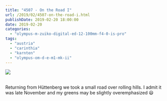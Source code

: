 ```yaml
---
title: "4507 - On the Road I"
url: /2019/02/4507-on-the-road-i.html
publishDate: 2019-02-20 18:00:00
date: 2019-02-20
categories: 
  - "olympus-m-zuiko-digital-ed-12-100mm-f4-0-is-pro"
tags: 
  - "austria"
  - "carinthia"
  - "karnten"
  - "olympus-om-d-e-m1-mk-ii"
---
```

<div class="container">
<div class="center"><a target="_blank" href="https://d25zfm9zpd7gm5.cloudfront.net/1200x1200/2017/20171124_161956_lr.jpg"><img class="webfeedsFeaturedVisual" src="https://d25zfm9zpd7gm5.cloudfront.net/0600x0600/2017/20171124_161956_lr.jpg" /></a></div>
</div>
<br />

Returning from Hüttenberg we took a small road over rolling hills. I
admit it was late November and my greens may be slightly
overemphasized :smiley: